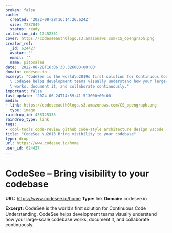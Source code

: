 ```yaml
---
broken: false
cache:
  created: '2022-08-28T16:14:26.624Z'
  size: 7287049
  status: ready
collection_id: 17452361
cover: https://codeseeauth0logo.s3.amazonaws.com/CS_opengraph.png
creator_ref:
  _id: 624427
  avatar: ''
  email: ''
  name: pitosalas
date: '2022-08-28T16:06:30.326000+00:00'
domain: codesee.io
excerpt: "CodeSee is the world\u2019s first solution for Continuous Code Understanding.\
  \ CodeSee helps development teams visually understand how your large-scale codebase\
  \ works, document it, and collaborate continuously."
important: false
last_update: '2024-06-24T14:59:41.513000+00:00'
media:
- link: https://codeseeauth0logo.s3.amazonaws.com/CS_opengraph.png
  type: image
raindrop_id: 438125338
raindrop_type: link
tags:
- cool-tools code-review github code-style architecture design vscode
title: "CodeSee \u2013 Bring visibility to your codebase"
type: drop
url: https://www.codesee.io/home
user_id: 624427
---
```


# CodeSee – Bring visibility to your codebase

**URL:** https://www.codesee.io/home
**Type:** link
**Domain:** codesee.io

**Excerpt:** CodeSee is the world’s first solution for Continuous Code Understanding. CodeSee helps development teams visually understand how your large-scale codebase works, document it, and collaborate continuously.

